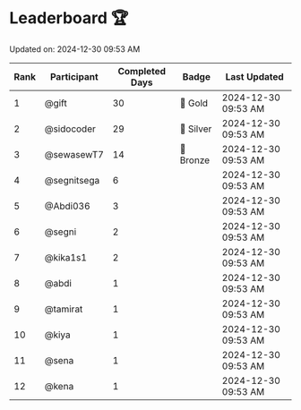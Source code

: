 # Leaderboard 🏆

Updated on: 2024-12-30 09:53 AM

| Rank | Participant       | Completed Days | Badge      | Last Updated         |
|------|-------------------|----------------|------------|----------------------|
| 1    | @gift             | 30             | 🏅 Gold     | 2024-12-30 09:53 AM |
| 2    | @sidocoder        | 29             | 🥈 Silver   | 2024-12-30 09:53 AM |
| 3    | @sewasewT7        | 14             | 🥉 Bronze   | 2024-12-30 09:53 AM |
| 4    | @segnitsega       | 6              |            | 2024-12-30 09:53 AM |
| 5    | @Abdi036          | 3              |            | 2024-12-30 09:53 AM |
| 6    | @segni            | 2              |            | 2024-12-30 09:53 AM |
| 7    | @kika1s1          | 2              |            | 2024-12-30 09:53 AM |
| 8    | @abdi             | 1              |            | 2024-12-30 09:53 AM |
| 9    | @tamirat          | 1              |            | 2024-12-30 09:53 AM |
| 10   | @kiya             | 1              |            | 2024-12-30 09:53 AM |
| 11   | @sena             | 1              |            | 2024-12-30 09:53 AM |
| 12   | @kena             | 1              |            | 2024-12-30 09:53 AM |
